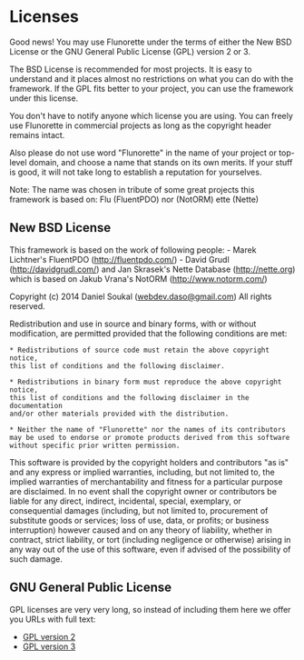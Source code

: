 Licenses
========

Good news! You may use Flunorette under the terms of either
the New BSD License or the GNU General Public License (GPL) version 2 or 3.

The BSD License is recommended for most projects. It is easy to understand and it
places almost no restrictions on what you can do with the framework. If the GPL
fits better to your project, you can use the framework under this license.

You don't have to notify anyone which license you are using. You can freely
use Flunorette in commercial projects as long as the copyright header
remains intact.

Also please do not use word "Flunorette" in the name of your
project or top-level domain, and choose a name that stands on its own merits.
If your stuff is good, it will not take long to establish a reputation for yourselves.

Note: The name was chosen in tribute of some great projects this framework is based on: Flu (FluentPDO) nor (NotORM) ette (Nette)


New BSD License
---------------

This framework is based on the work of following people:
	- Marek Lichtner's FluentPDO (http://fluentpdo.com/)
	- David Grudl (http://davidgrudl.com/) and Jan Skrasek's Nette Database (http://nette.org) which is based on Jakub Vrana's NotORM (http://www.notorm.com/)

Copyright (c) 2014 Daniel Soukal (webdev.daso@gmail.com)
All rights reserved.


Redistribution and use in source and binary forms, with or without modification,
are permitted provided that the following conditions are met:

	* Redistributions of source code must retain the above copyright notice,
	this list of conditions and the following disclaimer.

	* Redistributions in binary form must reproduce the above copyright notice,
	this list of conditions and the following disclaimer in the documentation
	and/or other materials provided with the distribution.

	* Neither the name of "Flunorette" nor the names of its contributors
	may be used to endorse or promote products derived from this software
	without specific prior written permission.

This software is provided by the copyright holders and contributors "as is" and
any express or implied warranties, including, but not limited to, the implied
warranties of merchantability and fitness for a particular purpose are
disclaimed. In no event shall the copyright owner or contributors be liable for
any direct, indirect, incidental, special, exemplary, or consequential damages
(including, but not limited to, procurement of substitute goods or services;
loss of use, data, or profits; or business interruption) however caused and on
any theory of liability, whether in contract, strict liability, or tort
(including negligence or otherwise) arising in any way out of the use of this
software, even if advised of the possibility of such damage.


GNU General Public License
--------------------------

GPL licenses are very very long, so instead of including them here we offer
you URLs with full text:

- [GPL version 2](http://www.gnu.org/licenses/gpl-2.0.html)
- [GPL version 3](http://www.gnu.org/licenses/gpl-3.0.html)
